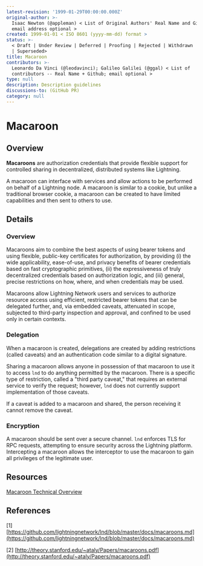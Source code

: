 ```yaml
---
latest-revision: '1999-01-29T00:00:00.000Z'
original-author: >-
  Isaac Newton (@appleman) < List of Original Authors' Real Name and Github;
  email address optional >
created: 1999-01-01 < ISO 8601 (yyyy-mm-dd) format >
status: >-
  < Draft | Under Review | Deferred | Proofing | Rejected | Withdrawn | Accepted
  | Superseded>
title: Macaroon
contributors: >-
  Leonardo Da Vinci (@leodavinci); Galileo Galilei (@ggal) < List of
  contributors -- Real Name + Github; email optional >
type: null
description: Description guidelines
discussions-to: (GitHub PR)
category: null
---
```


# Macaroon

## Overview

**Macaroons** are authorization credentials that provide flexible support for controlled sharing in decentralized, distributed systems like Lightning.

A macaroon can interface with services and allow actions to be performed on behalf of a Lightning node. A macaroon is similar to a cookie, but unlike a traditional browser cookie, a macaroon can be created to have limited capabilities and then sent to others to use.

## Details

### Overview

Macaroons aim to combine the best aspects of using bearer tokens and using flexible, public-key certificates for authorization, by providing \(i\) the wide applicability, ease-of-use, and privacy benefits of bearer credentials based on fast cryptographic primitives, \(ii\) the expressiveness of truly decentralized credentials based on authorization logic, and \(iii\) general, precise restrictions on how, where, and when credentials may be used.

Macaroons allow Lightning Network users and services to authorize resource access using efficient, restricted bearer tokens that can be delegated further, and, via embedded caveats, attenuated in scope, subjected to third-party inspection and approval, and confined to be used only in certain contexts.

### Delegation

When a macaroon is created, delegations are created by adding restrictions \(called caveats\) and an authentication code similar to a digital signature.

Sharing a macaroon allows anyone in possession of that macaroon to use it to access `lnd` to do anything permitted by the macaroon. There is a specific type of restriction, called a "third party caveat," that requires an external service to verify the request; however, `lnd` does not currently support implementation of those caveats.

If a caveat is added to a macaroon and shared, the person receiving it cannot remove the caveat.

### Encryption

A macaroon should be sent over a secure channel. `lnd` enforces TLS for RPC requests, attempting to ensure security across the Lightning platform. Intercepting a macaroon allows the interceptor to use the macaroon to gain all privileges of the legitimate user.



## Resources

[Macaroon Technical Overview](https://github.com/lightningnetwork/lnd/blob/master/macaroons/README.md)

## References

\[1\] [https://github.com/lightningnetwork/lnd/blob/master/docs/macaroons.md](https://github.com/lightningnetwork/lnd/blob/master/docs/macaroons.md)

\[2\] [http://theory.stanford.edu/~ataly/Papers/macaroons.pdf](http://theory.stanford.edu/~ataly/Papers/macaroons.pdf)

